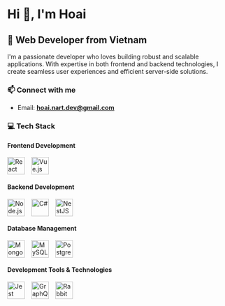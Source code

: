 # Hi 👋, I'm Hoai

## 🚀 Web Developer from Vietnam

I'm a passionate developer who loves building robust and scalable applications. With expertise in both frontend and backend technologies, I create seamless user experiences and efficient server-side solutions.

### 📫 Connect with me
- Email: **hoai.nart.dev@gmail.com**
<!-- - Upwork: [View my Upwork Profile](https://www.upwork.com/freelancers/~01d124102c4262bfad?mp_source=share) -->

### 💻 Tech Stack

#### Frontend Development
<div style="display: flex; flex-wrap: wrap; gap: 15px; align-items: center;">
  <a href="https://reactjs.org/" target="_blank" rel="noreferrer">
    <img src="https://cdn.jsdelivr.net/gh/devicons/devicon/icons/react/react-original.svg" alt="React" width="40" height="40"/>
  </a>
  <a href="https://vuejs.org/" target="_blank" rel="noreferrer">
    <img src="https://cdn.jsdelivr.net/gh/devicons/devicon/icons/vuejs/vuejs-original.svg" alt="Vue.js" width="40" height="40"/>
  </a>
</div>

#### Backend Development
<div style="display: flex; flex-wrap: wrap; gap: 15px; align-items: center;">
  <a href="https://nodejs.org" target="_blank" rel="noreferrer">
    <img src="https://cdn.jsdelivr.net/gh/devicons/devicon/icons/nodejs/nodejs-original.svg" alt="Node.js" width="40" height="40"/>
  </a>
  <a href="https://learn.microsoft.com/en-us/dotnet/csharp/" target="_blank" rel="noreferrer">
    <img src="https://cdn.jsdelivr.net/gh/devicons/devicon/icons/csharp/csharp-original.svg" alt="C#" width="40" height="40"/>
  </a>
  <a href="https://nestjs.com/" target="_blank" rel="noreferrer">
    <img src=https://upload.wikimedia.org/wikipedia/commons/thumb/a/a8/NestJS.svg/960px-NestJS.svg.png?20221211225055" alt="NestJS" width="40" height="40"/>
  </a>
</div>

#### Database Management
<div style="display: flex; flex-wrap: wrap; gap: 15px; align-items: center;">
  <a href="https://www.mongodb.com/" target="_blank" rel="noreferrer">
    <img src="https://cdn.jsdelivr.net/gh/devicons/devicon/icons/mongodb/mongodb-original.svg" alt="MongoDB" width="40" height="40"/>
  </a>
  <a href="https://www.mysql.com/" target="_blank" rel="noreferrer">
    <img src="https://cdn.jsdelivr.net/gh/devicons/devicon/icons/mysql/mysql-original.svg" alt="MySQL" width="40" height="40"/>
  </a>
  <a href="https://www.postgresql.org" target="_blank" rel="noreferrer">
    <img src="https://cdn.jsdelivr.net/gh/devicons/devicon/icons/postgresql/postgresql-original.svg" alt="PostgreSQL" width="40" height="40"/>
  </a>
</div>

#### Development Tools & Technologies
<div style="display: flex; flex-wrap: wrap; gap: 15px; align-items: center;">
  <a href="https://jestjs.io" target="_blank" rel="noreferrer">
    <img src="https://cdn.jsdelivr.net/gh/devicons/devicon/icons/jest/jest-plain.svg" alt="Jest" width="40" height="40"/>
  </a>
  <a href="https://graphql.org" target="_blank" rel="noreferrer">
    <img src="https://cdn.jsdelivr.net/gh/devicons/devicon/icons/graphql/graphql-plain.svg" alt="GraphQL" width="40" height="40"/>
  </a>
  <a href="https://www.rabbitmq.com/" target="_blank" rel="noreferrer">
    <img src="https://cdn.jsdelivr.net/gh/devicons/devicon/icons/rabbitmq/rabbitmq-original.svg" alt="RabbitMQ" width="40" height="40"/>
  </a>
</div>
  <!--
### 📊 GitHub Stats
<div>
  <img src="https://github-readme-stats.vercel.app/api?username=hoai-tn&theme=tokyonight&show_icons=true&hide_border=true&count_private=true" height="150" style="margin-right:10px"/>
  <img src="https://github-readme-streak-stats.herokuapp.com/?user=hoai-tn&theme=dracula&hide_border=true" height="150" />
</div>
 -->
